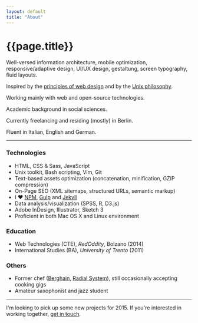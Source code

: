 ```yaml
---
layout: default
title: "About"
---
```


# {{page.title}}

Well-versed information architecture, mobile optimization, responsive/adaptive design, UI/UX design, gestaltung, screen typography, fluid layouts.

Inspired by the [principles of web design]({{site.url}}/principles "Principles of web design") and by the [Unix philosophy]({{site.url}}/unix "The Unix philosophy").

Working mainly with web and open-source technologies.

Academic background in social sciences.

Currently freelancing and residing (mostly) in Berlin.

Fluent in Italian, English and German.

* * * * *

### Technologies

- HTML, CSS & Sass, JavaScript
- Unix toolkit, Bash scripting, Vim, Git
- Text-based assets optimization (concatenation, minification, GZIP compression)
- On-Page SEO (XML sitemaps, structured URLs, semantic markup)
- I &hearts; [NPM](https://www.npmjs.com), [Gulp](http://gulpjs.com/) and [Jekyll](http://jekyllrb.com/)
- Data analysis/visualization (SPSS, R, D3.js)
- Adobe InDesign, Illustrator, Sketch 3
- Proficient in both Mac OS X and Linux environment

### Education

- Web Technologies (CTE), *RedOddity*, Bolzano (2014)
- International Studies (BA), *University of Trento* (2011)

### Others

- Former chef ([Berghain](http://www.berghain.de/ "Berghain homepage"), [Radial System](http://www.radialsystem.de "Radial System homepage")), still occasionally accepting cooking gigs
- Amateur saxophonist and jazz student

* * * * *

I'm looking to pick up some new projects for 2015. If you're interested in working together, [get in touch]({{site.url}}/contact "Contact page").

